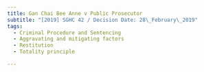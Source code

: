 ```yaml
---
title: Gan Chai Bee Anne v Public Prosecutor
subtitle: "[2019] SGHC 42 / Decision Date: 28\_February\_2019"
tags:
  - Criminal Procedure and Sentencing
  - Aggravating and mitigating factors
  - Restitution
  - Totality principle

---
```

